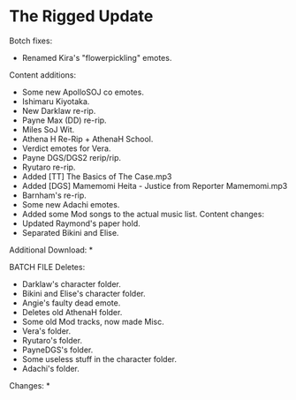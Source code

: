 # The Rigged Update

Botch fixes:
  * Renamed Kira's "flowerpickling" emotes.
  
Content additions:
  * Some new ApolloSOJ co emotes.
  * Ishimaru Kiyotaka.
  * New Darklaw re-rip.
  * Payne Max (DD) re-rip.
  * Miles SoJ Wit.
  * Athena H Re-Rip + AthenaH School.
  * Verdict emotes for Vera.
  * Payne DGS/DGS2 rerip/rip.
  * Ryutaro re-rip.
  * Added [TT] The Basics of The Case.mp3
  * Added [DGS] Mamemomi Heita - Justice from Reporter Mamemomi.mp3
  * Barnham's re-rip.
  * Some new Adachi emotes.
  * Added some Mod songs to the actual music list.
Content changes:
  * Updated Raymond's paper hold.
  * Separated Bikini and Elise.

Additional Download:
  * 
 
BATCH FILE
Deletes:
  * Darklaw's character folder.
  * Bikini and Elise's character folder.
  * Angie's faulty dead emote.
  * Deletes old AthenaH folder.
  * Some old Mod tracks, now made Misc.
  * Vera's folder.
  * Ryutaro's folder.
  * PayneDGS's folder.
  * Some useless stuff in the character folder.
  * Adachi's folder.
  
Changes:
  * 
 

